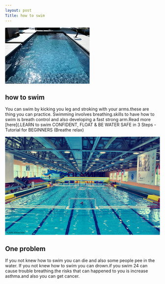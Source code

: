 ```yaml
---
layout: post
Title: how to swim
---
```


![Swimming](/images/swim.jpeg)

## how to swim

You can swim by kicking you leg and stroking with your arms.these are thing you can practice. Swimming involves breathing.skills to have how to swim is breath control and also developing a fast strong arm.Read more [here](.LEARN to swim CONFIDENT, FLOAT & BE WATER SAFE in 3 Steps - Tutorial for BEGINNERS (Breathe relax)

![pools](/images/pool.jpg)



## One problem 

If you not knew how to swim you can die and also some people pee in the water. If you not knew how to swim you can drown.if you swim 24 can cause trouble breathing.the risks that can happened to you is increase asthma.and also you can get cancer.

